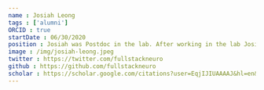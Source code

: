 ```yaml
---
name : Josiah Leong
tags : ['alumni']
ORCID : true
startDate : 06/30/2020
position : Josiah was Postdoc in the lab. After working in the lab Josiah started his own lab as Assitant Professor at the University of Arkansas.
image : /img/josiah-leong.jpeg 
twitter : https://twitter.com/fullstackneuro
github : https://github.com/fullstackneuro
scholar : https://scholar.google.com/citations?user=EqjIJIUAAAAJ&hl=en&oi=ao
---
```

